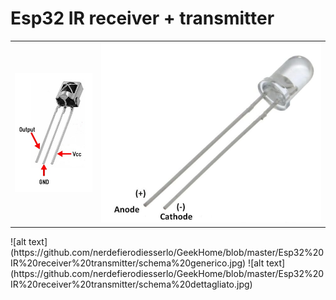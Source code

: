 # Esp32 IR receiver + transmitter

<table style="margin-left:auto;margin-right:auto;">
  <tr style="margin-left:auto;margin-right:auto;">
    <td><img src="IR-receiver.jpg"></td>
    <td><img src="IR-transmitter.jpg"></td>
  </tr>
 </table>
![alt text](https://github.com/nerdefierodiesserlo/GeekHome/blob/master/Esp32%20IR%20receiver%20transmitter/schema%20generico.jpg)
![alt text](https://github.com/nerdefierodiesserlo/GeekHome/blob/master/Esp32%20IR%20receiver%20transmitter/schema%20dettagliato.jpg)
